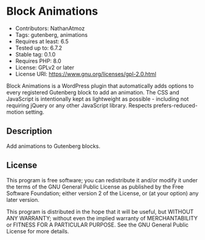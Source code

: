 # Block Animations

* Contributors: NathanAtmoz
* Tags: gutenberg, animations
* Requires at least: 6.5
* Tested up to: 6.7.2
* Stable tag: 0.1.0
* Requires PHP: 8.0
* License: GPLv2 or later
* License URI: https://www.gnu.org/licenses/gpl-2.0.html

Block Animations is a WordPress plugin that automatically adds options to every registered Gutenberg block to add an animation. The CSS and JavaScript is intentionally kept as lightweight as possible - including not requiring jQuery or any other JavaScript library. Respects prefers-reduced-motion setting.

## Description

Add animations to Gutenberg blocks.

## License

This program is free software; you can redistribute it and/or modify it under the terms of the GNU General Public License as published by the Free Software Foundation; either version 2 of the License, or (at your option) any later version.

This program is distributed in the hope that it will be useful, but WITHOUT ANY WARRANTY; without even the implied warranty of MERCHANTABILITY or FITNESS FOR A PARTICULAR PURPOSE.  See the GNU General Public License for more details.
